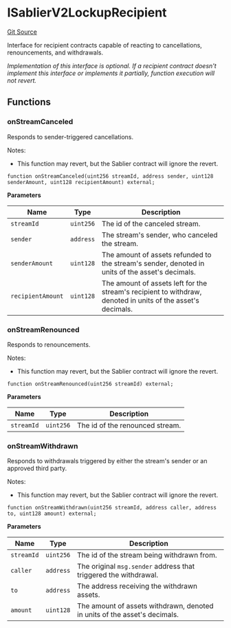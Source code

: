 # ISablierV2LockupRecipient

[Git Source](https://github.com/sablier-labs/v2-core/blob/bca1d9ea0485b065544486bb01f4148d44289644/src/interfaces/hooks/ISablierV2LockupRecipient.sol)

Interface for recipient contracts capable of reacting to cancellations, renouncements, and withdrawals.

_Implementation of this interface is optional. If a recipient contract doesn't implement this interface or implements it
partially, function execution will not revert._

## Functions

### onStreamCanceled

Responds to sender-triggered cancellations.

Notes:

- This function may revert, but the Sablier contract will ignore the revert.

```solidity
function onStreamCanceled(uint256 streamId, address sender, uint128 senderAmount, uint128 recipientAmount) external;
```

**Parameters**

| Name              | Type      | Description                                                                                                 |
| ----------------- | --------- | ----------------------------------------------------------------------------------------------------------- |
| `streamId`        | `uint256` | The id of the canceled stream.                                                                              |
| `sender`          | `address` | The stream's sender, who canceled the stream.                                                               |
| `senderAmount`    | `uint128` | The amount of assets refunded to the stream's sender, denoted in units of the asset's decimals.             |
| `recipientAmount` | `uint128` | The amount of assets left for the stream's recipient to withdraw, denoted in units of the asset's decimals. |

### onStreamRenounced

Responds to renouncements.

Notes:

- This function may revert, but the Sablier contract will ignore the revert.

```solidity
function onStreamRenounced(uint256 streamId) external;
```

**Parameters**

| Name       | Type      | Description                     |
| ---------- | --------- | ------------------------------- |
| `streamId` | `uint256` | The id of the renounced stream. |

### onStreamWithdrawn

Responds to withdrawals triggered by either the stream's sender or an approved third party.

Notes:

- This function may revert, but the Sablier contract will ignore the revert.

```solidity
function onStreamWithdrawn(uint256 streamId, address caller, address to, uint128 amount) external;
```

**Parameters**

| Name       | Type      | Description                                                               |
| ---------- | --------- | ------------------------------------------------------------------------- |
| `streamId` | `uint256` | The id of the stream being withdrawn from.                                |
| `caller`   | `address` | The original `msg.sender` address that triggered the withdrawal.          |
| `to`       | `address` | The address receiving the withdrawn assets.                               |
| `amount`   | `uint128` | The amount of assets withdrawn, denoted in units of the asset's decimals. |
